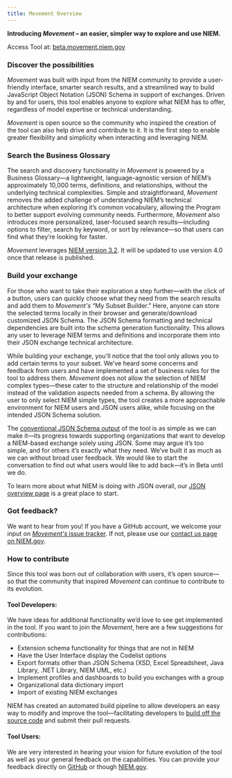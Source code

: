 ```yaml
---
title: Movement Overview
---
```


<b>Introducing <i>Movement</i> – an easier, simpler way to explore and use NIEM.</b>

Access Tool at: <a href="https://beta.movement.niem.gov">beta.movement.niem.gov</a>
 
<h3>Discover the possibilities</h3>

<i>Movement</i> was built with input from the NIEM community to provide a user-friendly interface, smarter search results, and a streamlined way to build JavaScript Object Notation (JSON) Schema in support of exchanges. Driven by and for users, this tool enables anyone to explore what NIEM has to offer, regardless of model expertise or technical understanding. 

<i>Movement</i> is open source so the community who inspired the creation of the tool can also help drive and contribute to it. It is the first step to enable greater flexibility and simplicity when interacting and leveraging NIEM.

<h3>Search the Business Glossary</h3>

The search and discovery functionality in <i>Movement</i> is powered by a Business Glossary—a lightweight, language-agnostic version of NIEM’s approximately 10,000 terms, definitions, and relationships, without the underlying technical complexities. Simple and straightforward, <i>Movement</i> removes the added challenge of understanding NIEM’s technical architecture when exploring it’s common vocabulary, allowing the Program to better support evolving community needs. Furthermore, <i>Movement</i> also introduces more personalized, laser-focused search results—including options to filter, search by keyword, or sort by relevance—so that users can find what they’re looking for faster. 

<i>Movement</i> leverages <a href="https://github.com/NIEM/NIEM-Releases">NIEM version 3.2</a>. It will be updated to use version 4.0 once that release is published.

<h3>Build your exchange</h3>

For those who want to take their exploration a step further—with the click of a button, users can quickly choose what they need from the search results and add them to <i>Movement's</i> “My Subset Builder.” Here, anyone can store the selected terms locally in their browser and generate/download customized JSON Schema. The JSON Schema formatting and technical dependencies are built into the schema generation functionality. This allows any user to leverage NIEM terms and definitions and incorporate them into their JSON exchange technical architecture.

While building your exchange, you'll notice that the tool only allows you to add certain terms to your subset. We’ve heard some concerns and feedback from users and have implemented a set of business rules for the tool to address them. <i>Movement</i> does not allow the selection of NIEM complex types—these cater to the structure and relationship of the model instead of the validation aspects needed from a schema. By allowing the user to only select NIEM simple types, the tool creates a more approachable environment for NIEM users and JSON users alike, while focusing on the intended JSON Schema solution.

The <a href="https://niem.github.io/movement/json-schema-output/">conventional JSON Schema output</a> of the tool is as simple as we can make it—its progress towards supporting organizations that want to develop a NIEM-based exchange solely using JSON.  Some may argue it’s too simple, and for others it’s exactly what they need. We’ve built it as much as we can without broad user feedback. We would like to start the conversation to find out what users would like to add back—it’s in Beta until we do. 

To learn more about what NIEM is doing with JSON overall, our <a href="https://www.niem.gov/techhub/json/">JSON overview page</a> is a great place to start.

<h3>Got feedback?</h3>

We want to hear from you! If you have a GitHub account, we welcome your input on <a href="https://github.com/NIEM/Movement/issues"><i>Movement's</i> issue tracker</a>. If not, please use our <a href="https://www.niem.gov/contact-us">contact us page on NIEM.gov</a>.  

<h3>How to contribute</h3>

Since this tool was born out of collaboration with users, it’s open source—so that the community that inspired <i>Movement</i> can continue to contribute to its evolution. 

<h4>Tool Developers:</h4>

We have ideas for additional functionality we’d love to see get implemented in the tool. If you want to join the <i>Movement</i>, here are a few suggestions for contributions: 

* Extension schema functionality for things that are not in NIEM
*	Have the User Interface display the Codelist options 
*	Export formats other than JSON Schema (XSD, Excel Spreadsheet, Java Library, .NET Library, NIEM UML, etc.)
*	Implement profiles and dashboards to build you exchanges with a group
*	Organizational data dictionary import
*	Import of existing NIEM exchanges

NIEM has created an automated build pipeline to allow developers an easy way to modify and improve the tool—facilitating developers to <a href="https://github.com/NIEM/Movement">build off the source code</a> and submit their pull requests.

<h4>Tool Users:</h4>

We are very interested in hearing your vision for future evolution of the tool as well as your general feedback on the capabilities. You can provide your feedback directly on <a href="https://github.com/NIEM/Movement/issues">GitHub</a> or though <a href="https://www.niem.gov/contact-us">NIEM.gov</a>. 

